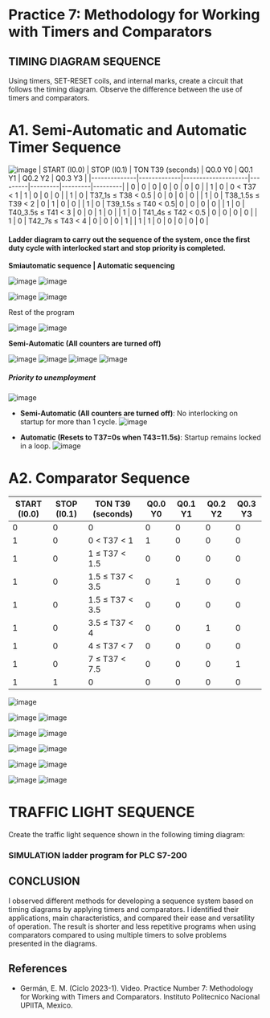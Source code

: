 # Practice 7: Methodology for Working with Timers and Comparators

## TIMING DIAGRAM SEQUENCE
Using timers, SET-RESET coils, and internal marks, create a circuit that follows the timing diagram. Observe the difference between the use of timers and comparators.

# A1. Semi-Automatic and Automatic Timer Sequence
![image](https://github.com/JoseEmmanuelVG/IndustrialAutomation/assets/89156254/2157fcd2-a191-4501-8638-50632e5a4f6f)
| START (I0.0) | STOP (I0.1) | TON T39 (seconds) | Q0.0 Y0 | Q0.1 Y1 | Q0.2 Y2 | Q0.3 Y3 |
|--------------|-------------|--------------------|---------|---------|---------|---------|
| 0            | 0           | 0                  | 0       | 0       | 0       | 0       |
| 1            | 0           | 0 < T37 < 1        | 1       | 0       | 0       | 0       |
| 1            | 0           | T37_1s ≤ T38 < 0.5 | 0       | 0       | 0       | 0       |
| 1            | 0           | T38_1.5s ≤ T39 < 2  | 0       | 1       | 0       | 0       |
| 1            | 0           | T39_1.5s ≤ T40 < 0.5| 0       | 0       | 0       | 0       |
| 1            | 0           | T40_3.5s ≤ T41 < 3  | 0       | 0       | 1       | 0       |
| 1            | 0           | T41_4s ≤ T42 < 0.5  | 0       | 0       | 0       | 0       |
| 1            | 0           | T42_7s ≤ T43 < 4   | 0       | 0       | 0       | 1       |
| 1            | 1           | 0                  | 0       | 0       | 0       | 0       |

#### Ladder diagram to carry out the sequence of the system, once the first duty cycle with interlocked start and stop priority is completed. 
**Smiautomatic sequence      |      Automatic sequencing** 

![image](https://github.com/JoseEmmanuelVG/IndustrialAutomation/assets/89156254/d1fa9595-e661-40d1-b25c-d1cb46399949)
![image](https://github.com/JoseEmmanuelVG/IndustrialAutomation/assets/89156254/fe9c7298-7ef5-4447-83cb-769b015d9320)

![image](https://github.com/JoseEmmanuelVG/IndustrialAutomation/assets/89156254/62150e94-c4c6-4649-b2be-d4dd505d865d)
![image](https://github.com/JoseEmmanuelVG/IndustrialAutomation/assets/89156254/12afa8e5-08d4-48a5-b416-3f1710ee828e)

Rest of the program 

![image](https://github.com/JoseEmmanuelVG/IndustrialAutomation/assets/89156254/1151dca1-028b-4e13-a3c1-39faa7c79d03)
![image](https://github.com/JoseEmmanuelVG/IndustrialAutomation/assets/89156254/ddbf3e39-82cb-40f7-b496-522a467d3867)

**Semi-Automatic (All counters are turned off)**

![image](https://github.com/JoseEmmanuelVG/IndustrialAutomation/assets/89156254/ab40d3f2-932b-4e66-8c15-6c002822bc09)
![image](https://github.com/JoseEmmanuelVG/IndustrialAutomation/assets/89156254/f2ae5c59-980c-4bdb-b184-365c9a6da573)
![image](https://github.com/JoseEmmanuelVG/IndustrialAutomation/assets/89156254/e35c29ff-2772-4f6c-86dc-30b3d855a412)
![image](https://github.com/JoseEmmanuelVG/IndustrialAutomation/assets/89156254/c6a12a7d-1b05-43d6-bd2b-1c2d92f44fb1)

##### Priority to unemployment
![image](https://github.com/JoseEmmanuelVG/IndustrialAutomation/assets/89156254/ae95f5fc-8e7e-4cd8-b20f-0d20e73dfc93)

- **Semi-Automatic (All counters are turned off)**: No interlocking on startup for more than 1 cycle.
![image](https://github.com/JoseEmmanuelVG/IndustrialAutomation/assets/89156254/a1fdc604-04ed-4b29-97d5-967656f914b0)

- **Automatic (Resets to T37=0s when T43=11.5s)**: Startup remains locked in a loop.
![image](https://github.com/JoseEmmanuelVG/IndustrialAutomation/assets/89156254/dbd9d7c3-6587-493c-a9c4-316c548ef259)

# A2. Comparator Sequence

| START (I0.0) | STOP (I0.1) | TON T39 (seconds) | Q0.0 Y0 | Q0.1 Y1 | Q0.2 Y2 | Q0.3 Y3 |
|--------------|-------------|--------------------|---------|---------|---------|---------|
| 0            | 0           | 0                  | 0       | 0       | 0       | 0       |
| 1            | 0           | 0 < T37 < 1        | 1       | 0       | 0       | 0       |
| 1            | 0           | 1 ≤ T37 < 1.5      | 0       | 0       | 0       | 0       |
| 1            | 0           | 1.5 ≤ T37 < 3.5    | 0       | 1       | 0       | 0       |
| 1            | 0           | 1.5 ≤ T37 < 3.5    | 0       | 0       | 0       | 0       |
| 1            | 0           | 3.5 ≤ T37 < 4      | 0       | 0       | 1       | 0       |
| 1            | 0           | 4 ≤ T37 < 7        | 0       | 0       | 0       | 0       |
| 1            | 0           | 7 ≤ T37 < 7.5      | 0       | 0       | 0       | 1       |
| 1            | 1           | 0                  | 0       | 0       | 0       | 0       |

![image](https://github.com/JoseEmmanuelVG/IndustrialAutomation/assets/89156254/35c5c186-4b68-4cf6-896f-705bb663555b)

![image](https://github.com/JoseEmmanuelVG/IndustrialAutomation/assets/89156254/0c8af5fb-d155-4991-af5a-690293556e15)
![image](https://github.com/JoseEmmanuelVG/IndustrialAutomation/assets/89156254/0ee47844-8cf5-4c21-a196-be4477c47020)

![image](https://github.com/JoseEmmanuelVG/IndustrialAutomation/assets/89156254/a7d9892f-a932-42ca-8f2c-c6330d54d3dc)
![image](https://github.com/JoseEmmanuelVG/IndustrialAutomation/assets/89156254/440fad6d-55b3-4a7b-b1e4-458bb4728157)

![image](https://github.com/JoseEmmanuelVG/IndustrialAutomation/assets/89156254/485b5f32-6b95-4459-8683-a0b6c9b8ad76)
![image](https://github.com/JoseEmmanuelVG/IndustrialAutomation/assets/89156254/08efe76d-6f3f-4108-9c13-be2246b04f0b)

![image](https://github.com/JoseEmmanuelVG/IndustrialAutomation/assets/89156254/85d05ef1-4984-4c40-bd4a-755cc6fb270d)
![image](https://github.com/JoseEmmanuelVG/IndustrialAutomation/assets/89156254/85fe1e26-565a-4f12-9043-183d790e641f)

![image](https://github.com/JoseEmmanuelVG/IndustrialAutomation/assets/89156254/ee84d69e-31e0-4922-b755-091b896710ad)
![image](https://github.com/JoseEmmanuelVG/IndustrialAutomation/assets/89156254/9315f88d-ed42-453d-96bb-f4c4787ecdf1)


# TRAFFIC LIGHT SEQUENCE
Create the traffic light sequence shown in the following timing diagram:

### SIMULATION ladder program for PLC S7-200

## CONCLUSION

I observed different methods for developing a sequence system based on timing diagrams by applying timers and comparators. I identified their applications, main characteristics, and compared their ease and versatility of operation. The result is shorter and less repetitive programs when using comparators compared to using multiple timers to solve problems presented in the diagrams.

## References
- Germán, E. M. (Ciclo 2023-1). Video. Practice Number 7: Methodology for Working with Timers and Comparators. Instituto Politecnico Nacional UPIITA, Mexico.
